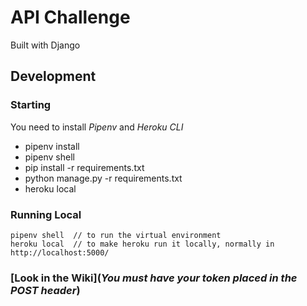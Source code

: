 # API Challenge
Built with Django

## Development
### Starting
You need to install *Pipenv* and *Heroku CLI*
* pipenv install
* pipenv shell
* pip install -r requirements.txt
* python manage.py -r requirements.txt
* heroku local

### Running Local
```
pipenv shell  // to run the virtual environment
heroku local  // to make heroku run it locally, normally in http://localhost:5000/
```

### [Look in the Wiki](_You must have your token placed in the POST header_)
